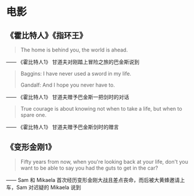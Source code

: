 # 电影

## 《霍比特人》《指环王》

> The home is behind you, the world is ahead.

—— 《霍比特人1》 甘道夫对刚踏上冒险之旅的巴金斯说到

> Baggins: I have never used a sword in my life.
> 
> Gandalf: And I hope you never have to.

—— 《霍比特人1》 甘道夫赠予巴金斯一把剑时的对话

> True courage is about knowing not when to take a life, but when to spare one.

—— 《霍比特人1》 甘道夫赠予巴金斯剑时的赠言

## 《变形金刚1》

> Fifty years from now, when you're looking back at your life, don't you want to be able to say you had the guts to get in the car? 

—— Sam 和 Mikaela 首次经历变形金刚大战且差点丧命，而后被大黄蜂邀请上车，Sam 对迟疑的 Mikaela 说到
